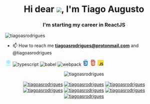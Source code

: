 <h1 align="center">Hi dear <img src="https://raw.githubusercontent.com/kaueMarques/kaueMarques/master/hi.gif" width="30px">, I'm Tiago Augusto</h1>
<h3 align="center">I'm starting my career in ReactJS</h3>
<p align="left"> <img src="https://komarev.com/ghpvc/?username=tiagoasrodrigues" alt="tiagoasrodrigues" /> </p>

- 📫 How to reach me **tiagoasrodrigues@protonmail.com** and <img border="" width="15" height="15" text-align="center" src="https://user-images.githubusercontent.com/68797494/110377289-fd38a480-8032-11eb-8b3c-27450410686a.png"></a></center> @tiagoasrodrigues

<p align="left">
  
<img src="https://raw.githubusercontent.com/devicons/devicon/master/icons/react/react-original-wordmark.svg" alt="react" width="20" height="20"/>
<img src="https://user-images.githubusercontent.com/68797494/110652982-9edb0580-819b-11eb-8113-c210c7c88afb.png"alt="typescript" width="20" height="20"/>
<img src="https://user-images.githubusercontent.com/68797494/110653417-fe391580-819b-11eb-91df-3e58ee84eafb.png"alt="babel" width="20" height="20"/>
<img src="https://user-images.githubusercontent.com/68797494/110654015-87e8e300-819c-11eb-8f1d-a6df578e9b33.png"alt="webpack" width="20" height="20"/>
<img src="https://raw.githubusercontent.com/devicons/devicon/master/icons/css3/css3-plain-wordmark.svg" alt="css3"  width="20" height="20"/>
<img src="https://raw.githubusercontent.com/devicons/devicon/master/icons/html5/html5-original-wordmark.svg" alt="html5"  width="20" height="20"/>
<img src="https://raw.githubusercontent.com/devicons/devicon/master/icons/javascript/javascript-original.svg" alt="javascript" width="20" height="20"/></p><p align="center">
<img src="https://github-readme-stats.vercel.app/api?username=tiagoasrodrigues&show_icons=true" alt="tiagoasrodrigues"/> 
</p>

<p align="center">
<a href="https://codepen.io/tiagoasrodrigues" target="blank"><img align="center" src="https://cdn.jsdelivr.net/npm/simple-icons@3.0.1/icons/codepen.svg" alt="tiagoasrodrigues" height="20" width="20" /></a>
<a href="https://twitter.com/tiagoferland" target="blank"><img align="center" src="https://cdn.jsdelivr.net/npm/simple-icons@3.0.1/icons/twitter.svg" alt="tiagoasrodrigues" height="20" width="20" /></a>
<a href="https://www.linkedin.com/in/dev-tiago-augusto/" target="blank"><img align="center" src="https://cdn.jsdelivr.net/npm/simple-icons@3.0.1/icons/linkedin.svg" alt="tiagoasrodrigues" height="20" width="20" /></a>
<a href="https://stackexchange.com/users/19998098/tiago-augusto" target="blank"><img align="center" src="https://cdn.jsdelivr.net/npm/simple-icons@3.0.1/icons/stackoverflow.svg" alt="tiagoasrodrigues" height="20" width="20" /></a>
<a href="https://codesandbox.io/u/tiagoasrodrigues" target="blank"><img align="center" src="https://cdn.jsdelivr.net/npm/simple-icons@3.0.1/icons/codesandbox.svg" alt="tiagoasrodrigues" height="20" width="20" /></a>
<a href="https://www.facebook.com/tiagoaugustodossantosrodrigues/" target="blank"><img align="center" src="https://cdn.jsdelivr.net/npm/simple-icons@3.0.1/icons/facebook.svg" alt="tiagoasrodrigues" height="20" width="20" /></a>
<a href="https://www.instagram.com/tiagoferlandhill/" target="blank"><img align="center" src="https://cdn.jsdelivr.net/npm/simple-icons@3.0.1/icons/instagram.svg" alt="tiagoasrodrigues" height="20" width="20" /></a>
</p>

<!--
**tiagoasrodrigues/tiagoasrodrigues** is a ✨ _special_ ✨ repository because its `README.md` (this file) appears on your GitHub profile.

Here are some ideas to get you started:

- 🔭 I’m currently working on ...
- 🌱 I’m currently learning ...
- 👯 I’m looking to collaborate on ...
- 🤔 I’m looking for help with ...
- 💬 Ask me about ...
- 📫 How to reach me: ...
- 😄 Pronouns: ...
- ⚡ Fun fact: ...
-->
